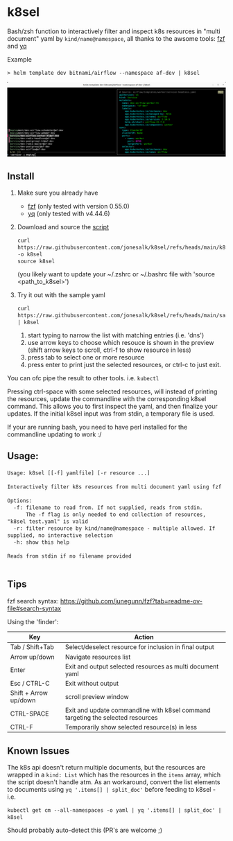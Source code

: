 # k8sel

Bash/zsh function to interactively filter and inspect k8s resources in "multi document" yaml by `kind/name@namespace`,
all thanks to the awsome tools: [fzf](https://github.com/junegunn/fzf) and [yq](https://github.com/mikefarah/yq)

Example
```
> helm template dev bitnami/airflow --namespace af-dev | k8sel
```
![screenshot.png](screenshot.png)



## Install

1. Make sure you already have
   * [fzf](https://github.com/junegunn/fzf) (only tested with version 0.55.0)
   * [yq](https://github.com/mikefarah/yq)  (only tested with v4.44.6)


2. Download and source the [script](k8sel)
   ```
   curl https://raw.githubusercontent.com/jonesalk/k8sel/refs/heads/main/k8sel -o k8sel
   source k8sel

   ```
   (you likely want to update your ~/.zshrc or ~/.bashrc file with 'source <path_to_k8sel>')

3. Try it out with the sample yaml
   ```
   curl https://raw.githubusercontent.com/jonesalk/k8sel/refs/heads/main/sample.yaml | k8sel
   ```
   1. start typing to narrow the list with matching entries (i.e. 'dns')
   2. use arrow keys to choose which resouce is shown in the preview (shift arrow keys to scroll, ctrl-f to show resource in less)
   3. press tab to select one or more resource
   4. press enter to print just the selected resources, or ctrl-c to just exit.

You can ofc pipe the result to other tools. i.e. `kubectl`

Pressing ctrl-space with some selected resources, will instead of printing the resources, update the commandline with the corresponding k8sel command. This allows you to first inspect the yaml, and then finalize your updates. If the initial k8sel input was from stdin, a temporary file is used.

If your are running bash, you need to have perl installed for the commandline updating to work :/



## Usage:

```
Usage: k8sel [[-f] yamlfile] [-r resource ...]

Interactively filter k8s resources from multi document yaml using fzf

Options:
  -f: filename to read from. If not supplied, reads from stdin.
      The -f flag is only needed to end collection of resources, "k8sel test.yaml" is valid
  -r: filter resource by kind/name@namespace - multiple allowed. If supplied, no interactive selection
  -h: show this help

Reads from stdin if no filename provided


```



## Tips

fzf search syntax: https://github.com/junegunn/fzf?tab=readme-ov-file#search-syntax

Using the 'finder':

Key | Action
----|-------
Tab / Shift+Tab |  Select/deselect resource for inclusion in final output
Arrow up/down | Navigate resources list
Enter | Exit and output selected resources as multi document yaml
Esc / CTRL-C| Exit without output
Shift + Arrow up/down | scroll preview window
CTRL-SPACE | Exit and update commandline with k8sel command targeting the selected resources
CTRL-F | Temporarily show selected resource(s) in less


## Known Issues

The k8s api doesn't return multiple documents, but the resources are wrapped in a `kind: List` which has the resources in the `items` array, which the script doesn't handle atm. As an workaround, convert the list elements to documents using `yq '.items[] | split_doc'` before feeding to k8sel - i.e.

``` 
kubectl get cm --all-namespaces -o yaml | yq '.items[] | split_doc' | k8sel
```

Should probably auto-detect this (PR's are welcome ;)
